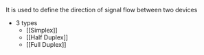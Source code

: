 It is used to define the direction of signal flow between two devices
- 3 types
	- [[Simplex]]
	- [[Half Duplex]]
	- [[Full Duplex]]